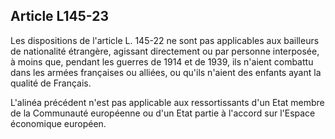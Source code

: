 Article L145-23
----
Les dispositions de l'article L. 145-22 ne sont pas applicables aux bailleurs de
nationalité étrangère, agissant directement ou par personne interposée, à moins
que, pendant les guerres de 1914 et de 1939, ils n'aient combattu dans les
armées françaises ou alliées, ou qu'ils n'aient des enfants ayant la qualité de
Français.

L'alinéa précédent n'est pas applicable aux ressortissants d'un Etat membre de
la Communauté européenne ou d'un Etat partie à l'accord sur l'Espace économique
européen.
